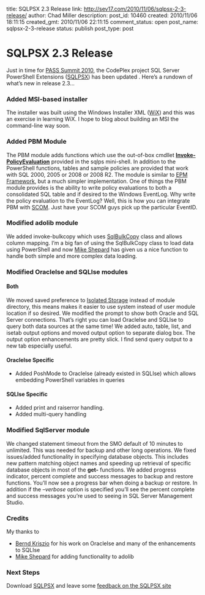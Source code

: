 title: SQLPSX 2.3 Release
link: http://sev17.com/2010/11/06/sqlpsx-2-3-release/
author: Chad Miller
description: 
post_id: 10460
created: 2010/11/06 18:11:15
created_gmt: 2010/11/06 22:11:15
comment_status: open
post_name: sqlpsx-2-3-release
status: publish
post_type: post

# SQLPSX 2.3 Release

Just in time for [PASS Summit 2010](http://www.sqlpass.org/Events/PASSSummit.aspx), the CodePlex project SQL Server PowerShell Extensions ([SQLPSX](http://sqlpsx.codeplex.com/)) has been updated . Here’s a rundown of what’s new in release 2.3… 

### Added MSI-based installer

The installer was built using the Windows Installer XML ([WiX](http://wix.codeplex.com/)) and this was an exercise in learning WiX. I hope to blog about building an MSI the command-line way soon. 

### Added PBM Module

The PBM module adds functions which use the out-of-box cmdllet **[Invoke-PolicyEvaluation](http://technet.microsoft.com/en-us/library/cc645987.aspx)** provided in the sqlps mini-shell. In addition to the PowerShell functions, tables and sample policies are provided that work with SQL 2000, 2005 or 2008 or 2008 R2. The module is similar to [EPM Framework](http://epmframework.codeplex.com/), but a much simpler implementation. One of things the PBM module provides is the ability to write policy evaluations to both a consolidated SQL table and if desired to the Windows EventLog. Why write the policy evaluation to the EventLog? Well, this is how you can integrate PBM with [SCOM](http://technet.microsoft.com/en-us/systemcenter/om/default.aspx). Just have your SCOM guys pick up the particular EventID. 

### Modified adolib module

We added invoke-bulkcopy which uses [SqlBulkCopy](http://msdn.microsoft.com/en-us/library/system.data.sqlclient.sqlbulkcopy.aspx) class and allows column mapping. I’m a big fan of using the SqlBulkCopy class to load data using PowerShell and now [Mike Shepard](http://powershellstation.com/) has given us a nice function to handle both simple and more complex data loading. 

### Modified OracleIse and SQLIse modules

#### Both

We moved saved preference to [Isolated Storage](http://msdn.microsoft.com/en-us/library/3ak841sy%28v=VS.100%29.aspx) instead of module directory, this means makes it easier to use system instead of user module location if so desired. We modified the prompt to show both Oracle and SQL Server connections. That’s right you can load OracleIse and SQLIse to query both data sources at the same time! We added auto, table, list, and isetab output options and moved output option to separate dialog box. The output option enhancements are pretty slick. I find send query output to a new tab especially useful. 

#### OracleIse Specific

  * Added PoshMode to OracleIse (already existed in SQLIse) which allows embedding PowerShell variables in queries

#### SQLIse Specific

  * Added print and raiserror handling.
  * Added multi-query handling

### Modified SqlServer module

We changed statement timeout from the SMO default of 10 minutes to unlimited. This was needed for backup and other long operations. We fixed issues/added functionality in specifying database objects. This includes new pattern matching object names and speeding up retrieval of specific database objects in most of the **get-** functions. We added progress indicator, percent complete and success messages to backup and restore functions. You’ll now see a progress bar when doing a backup or restore. In addition if the _–verbose_ option is specified you’ll see the percent complete and success messages you’re used to seeing in SQL Server Management Studio. 

### Credits

My thanks to 

  * [Bernd Kriszio](http://pauerschell.blogspot.com/) for his work on OracleIse and many of the enhancements to SQLIse
  * [Mike Shepard](http://powershellstation.com/) for adding functionality to adolib

### Next Steps

Download [SQLPSX](http://sqlpsx.codeplex.com/) and leave some [feedback on the SQLPSX site](http://sqlpsx.codeplex.com/discussions)